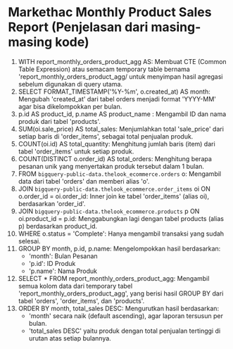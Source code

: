 # Markethac Monthly Product Sales Report (Penjelasan dari masing-masing kode)

1. WITH report_monthly_orders_product_agg AS: Membuat CTE (Common Table Expression) atau semacam temporary table bernama 'report_monthly_orders_product_agg/ untuk menyimpan hasil agregasi sebelum digunakan di query utama.
2. SELECT FORMAT_TIMESTAMP('%Y-%m', o.created_at) AS month: Mengubah 'created_at' dari tabel orders menjadi format 'YYYY-MM' agar bisa dikelompokkan per bulan.
3.   p.id AS product_id, p.name AS product_name : Mengambil ID dan nama produk dari tabel 'products'.
4. SUM(oi.sale_price) AS total_sales: Menjumlahkan total 'sale_price' dari setiap baris di 'order_items', sebagai total penjualan produk.
5. COUNT(oi.id) AS total_quantity: Menghitung jumlah baris (item) dari tabel 'order_items' untuk setiap produk.
6. COUNT(DISTINCT o.order_id) AS total_orders: Menghitung berapa pesanan unik yang menyertakan produk tersebut dalam 1 bulan.
7. FROM `bigquery-public-data.thelook_ecommerce.orders` o: Mengambil data dari tabel 'orders' dan memberi alias 'o'.
8. JOIN `bigquery-public-data.thelook_ecommerce.order_items` oi ON o.order_id = oi.order_id: Inner join ke tabel 'order_items' (alias oi), berdasarkan 'order_id'.
9. JOIN `bigquery-public-data.thelook_ecommerce.products` p ON oi.product_id = p.id: Menggabungkan lagi dengan tabel products (alias p) berdasarkan product_id.
10. WHERE o.status = 'Complete': Hanya mengambil transaksi yang sudah selesai.
11. GROUP BY month, p.id, p.name: Mengelompokkan hasil berdasarkan:
    - 'month': Bulan Pesanan
    - 'p.id': ID Produk
    - 'p.name': Nama Produk
12. SELECT * FROM report_monthly_orders_product_agg: Mengambil semua kolom data dari temporary tabel 'report_monthly_orders_product_agg', yang berisi hasil GROUP BY dari tabel 'orders', 'order_items', dan 'products'.
13. ORDER BY month, total_sales DESC: Mengurutkan hasil berdasarkan:
    - 'month' secara naik (default ascending), agar laporan tersusun per bulan.
    - 'total_sales DESC' yaitu produk dengan total penjualan tertinggi di urutan atas setiap bulannya.
